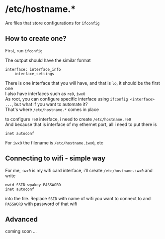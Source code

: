 # /etc/hostname.*

Are files that store configurations for `ifconfig`

## How to create one?

First, run `ifconfig`

The output should have the similar format
```
interface: interface_info
	interface_settings
```

There is one interface that you will have, and that is `lo`, it should be the first one <br>
I also have interfaces such as `re0`, `iwx0` <br>
As root, you can configure specific interface using `ifconfig <interface> ...`, but what if you want to automate it? <br>
That's where `/etc/hostname.*` comes in place <br>

to configure `re0` interface, i need to create `/etc/hostname.re0` <br>
And because that is interface of my ethernet port, all i need to put there is
```
inet autoconf
```

For `iwx0` the filename is `/etc/hostname.iwx0`, etc

## Connecting to wifi - simple way

For me, `iwx0` is my wifi card interface, i'll create `/etc/hostname.iwx0` and write 
```
nwid SSID wpakey PASSWORD
inet autoconf
```
into the file. Replace `SSID` with name of wifi you want to connect to and `PASSWORD` with password of that wifi

## Advanced 
coming soon ...
